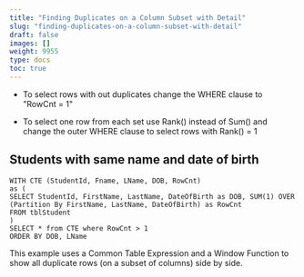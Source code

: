 ```yaml
---
title: "Finding Duplicates on a Column Subset with Detail"
slug: "finding-duplicates-on-a-column-subset-with-detail"
draft: false
images: []
weight: 9955
type: docs
toc: true
---
```


 - To select rows with out duplicates change the WHERE clause to "RowCnt = 1"
 
 - To select one row from each set use Rank() instead of Sum() and change the outer WHERE clause to select rows with Rank() = 1

## Students with same name and date of birth
    WITH CTE (StudentId, Fname, LName, DOB, RowCnt)
    as (
    SELECT StudentId, FirstName, LastName, DateOfBirth as DOB, SUM(1) OVER (Partition By FirstName, LastName, DateOfBirth) as RowCnt
    FROM tblStudent
    )
    SELECT * from CTE where RowCnt > 1
    ORDER BY DOB, LName

This example uses a Common Table Expression and a Window Function to show all duplicate rows (on a subset of columns) side by side.
    


